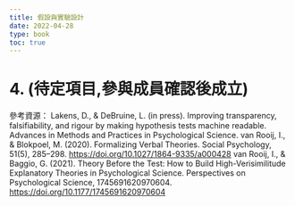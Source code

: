 ```yaml
---
title: 假設與實驗設計
date: 2022-04-28
type: book
toc: true
---
```





# 4. (待定項目,參與成員確認後成立)

參考資源：
Lakens, D., & DeBruine, L. (in press). Improving transparency, falsifiability, and rigour by making hypothesis tests machine readable. Advances in Methods and Practices in Psychological Science.
van Rooij, I., & Blokpoel, M. (2020). Formalizing Verbal Theories. Social Psychology, 51(5), 285–298. https://doi.org/10.1027/1864-9335/a000428
van Rooij, I., & Baggio, G. (2021). Theory Before the Test: How to Build High-Verisimilitude Explanatory Theories in Psychological Science. Perspectives on Psychological Science, 1745691620970604. https://doi.org/10.1177/1745691620970604